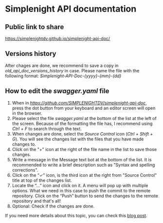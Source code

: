 # Simplenight API documentation

## Public link to share

https://simplenightdv.github.io/simplenight-api-doc/

## Versions history

After chages are done, we recommend to save a copy in *old_api_doc_versions_history* in case. Please name the file with the following format: *Simplenight-API-Doc-{yyyy}-{mm}-{dd}*

## How to edit the *swagger.yaml* file

1. When in *https://github.com/SIMPLENIGHTDV/simplenight-api-doc*, press the dot button from your keyboard and an editor screen will open in the browser.
2. Please select the file *swagger.yaml* at the bottom of the list at the left of the screen.
Because of the formatting the file has, I recommend using *Ctrl + F* to search through the text.
3. When changes are done, select the *Source Control* icon (*Ctrl + Shift + G*). You will see the changes list with the files that you have made changes to.
4. Click on the "+" icon at the right of the file name in the list to save those changes.
5. Write a message in the Message text bot at the bottom of the list. It is recommended to write a brief description such as "Syntax and spelling corrections".
6. Click on the “✓” icon, is the third icon at the right from "Source Control" title at top of the changes list.
7. Locate the “…” icon and click on it. A menu will pop up with multiple options. What we need in this case to push the commit to the remote repository. Click on the “Push” button to send the changes to the remote repository and that's all!
8. Optional: Check if the changes are done.

If you need more details about this topic, you can check this [blog post](https://zeroesandones.medium.com/how-to-commit-and-push-your-changes-to-your-github-repository-in-vscode-77a7a3d7dd02).